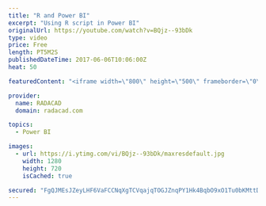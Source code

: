 ```yaml
---
title: "R and Power BI"
excerpt: "Using R script in Power BI"
originalUrl: https://youtube.com/watch?v=BQjz--93bDk
type: video
price: Free
length: PT5M2S
publishedDateTime: 2017-06-06T10:06:00Z
heat: 50

featuredContent: "<iframe width=\"800\" height=\"500\" frameborder=\"0\" src=\"https://www.youtube.com/embed/BQjz--93bDk\" allow=\"accelerometer; autoplay; encrypted-media; gyroscope; picture-in-picture\" allowfullscreen></iframe>"

provider:
  name: RADACAD
  domain: radacad.com

topics:
  - Power BI

images:
  - url: https://i.ytimg.com/vi/BQjz--93bDk/maxresdefault.jpg
    width: 1280
    height: 720
    isCached: true

secured: "FgQJMEsJZeyLHF6VaFCCNqXgTCVqajqTOGJZnqPY1Hk4BqbO9xO1Tu0bKMttDkMpIQ3T7mRall6VS/7wDyS6mC/7U3X0Gd2sP6lvrT4kyN9ybjDSy4Hop6VE4D18VYVLb/o6tXP0HYGa4E3761VgB3c9f67Tsgn07VPXQsyKaFtVzKLcrbnPMjjlHzVB3rJz34yS+i0e6Clf6nxHxLv1p3hz6/dJOO8pgGCWbvdVQx4WKGuvDb1bp+I4bm8o0t8kixWr1DLB5TIErEGYbIPw6aaW1DroQl+wNmQPLZchcjmsElrDZc1rJOa9NTlt5OMd+ld1bkQa0hMEqJ0UEanlDf3l7ptVWNLKD+W9zfkLqG4YID36VA17ZPYINvs+niNUNMGjxRnDDWkIz3a2grkxmZvK/lyVn0EAMcXBu8DF+bM=;0ADwITDuknxH4oq7KFEegg=="
---
```


